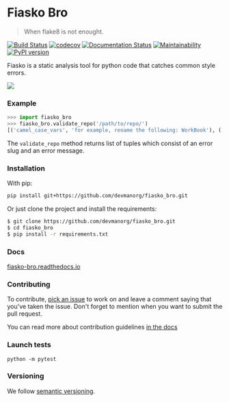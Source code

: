 # Fiasko Bro

> When flake8 is not enought.

[![Build Status](https://travis-ci.org/devmanorg/fiasko_bro.svg?branch=master)](https://travis-ci.org/devmanorg/fiasko_bro)
[![codecov](https://codecov.io/gh/devmanorg/fiasko_bro/branch/master/graph/badge.svg)](https://codecov.io/gh/devmanorg/fiasko_bro)
[![Documentation Status](https://readthedocs.org/projects/fiasko-bro/badge/?version=latest)](http://fiasko-bro.readthedocs.io/en/latest/?badge=latest)
[![Maintainability](https://api.codeclimate.com/v1/badges/4f26aec50f07294b37e3/maintainability)](https://codeclimate.com/github/devmanorg/fiasko_bro/maintainability)
[![PyPI version](https://badge.fury.io/py/Fiasko-Bro.svg)](https://badge.fury.io/py/Fiasko-Bro)

Fiasko is a static analysis tool for python code that catches common style errors.

![](http://melevir.com/static/fiasko.jpg)

### Example

```python
>>> import fiasko_bro
>>> fiasko_bro.validate_repo('/path/to/repo/')
[('camel_case_vars', 'for example, rename the following: WorkBook'), ('file_too_long', 'coursera.py')]
```
The `validate_repo` method returns list of tuples which consist of an error slug and an error message.


### Installation

With pip:
```bash
pip install git+https://github.com/devmanorg/fiasko_bro.git
```

Or just clone the project and install the requirements:
```bash
$ git clone https://github.com/devmanorg/fiasko_bro.git
$ cd fiasko_bro
$ pip install -r requirements.txt
```

### Docs
[fiasko-bro.readthedocs.io](http://fiasko-bro.readthedocs.io/)


### Contributing

To contribute, [pick an issue](https://github.com/devmanorg/fiasko_bro/issues) to work on and leave a comment saying
that you've taken the issue. Don't forget to mention when you want to submit the pull request.

You can read more about contribution guidelines [in the docs](http://fiasko-bro.readthedocs.io/en/latest/contributing.html)


### Launch tests
`python -m pytest`


### Versioning
We follow [semantic versioning](https://github.com/dbrock/semver-howto/blob/master/README.md).
